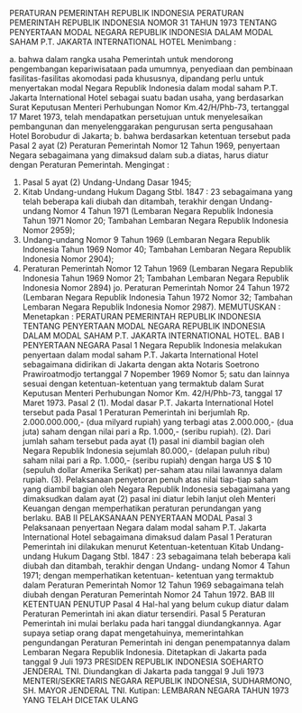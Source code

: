  PERATURAN PEMERINTAH REPUBLIK INDONESIA PERATURAN PEMERINTAH REPUBLIK INDONESIA NOMOR 31 TAHUN 1973 TENTANG PENYERTAAN MODAL NEGARA REPUBLIK INDONESIA DALAM MODAL SAHAM P.T. JAKARTA INTERNATIONAL HOTEL
Menimbang :

a. bahwa dalam rangka usaha Pemerintah untuk mendorong pengembangan kepariwisataan pada umumnya, penyediaan dan pembinaan fasilitas-fasilitas akomodasi pada khususnya, dipandang perlu untuk menyertakan modal Negara Republik Indonesia dalam modal saham P.T. Jakarta International Hotel sebagai suatu badan usaha, yang berdasarkan Surat Keputusan Menteri Perhubungan Nomor Km.42/H/Phb-73, tertanggal 17 Maret 1973, telah mendapatkan persetujuan untuk menyelesaikan pembangunan dan menyelenggarakan pengurusan serta pengusahaan Hotel Borobudur di Jakarta;
b. bahwa berdasarkan ketentuan tersebut pada Pasal 2 ayat (2) Peraturan Pemerintah Nomor 12 Tahun 1969, penyertaan Negara sebagaimana yang dimaksud dalam sub.a diatas, harus diatur dengan Peraturan Pemerintah.
Mengingat :

1. Pasal 5 ayat (2) Undang-Undang Dasar 1945;
2. Kitab Undang-undang Hukum Dagang Stbl. 1847 : 23 sebagaimana yang telah beberapa kali diubah dan ditambah, terakhir dengan Undang-undang Nomor 4 Tahun 1971 (Lembaran Negara Republik Indonesia Tahun 1971 Nomor 20; Tambahan Lembaran Negara Republik Indonesia Nomor 2959);
3. Undang-undang Nomor 9 Tahun 1969 (Lembaran Negara Republik Indonesia Tahun 1969 Nomor 40; Tambahan Lembaran Negara Republik Indonesia Nomor 2904);
4. Peraturan Pemerintah Nomor 12 Tahun 1969 (Lembaran Negara Republik Indonesia Tahun 1969 Nomor 21; Tambahan Lembaran Negara Republik Indonesia Nomor 2894) jo. Peraturan Pemerintah Nomor 24 Tahun 1972 (Lembaran Negara Republik Indonesia Tahun 1972 Nomor 32; Tambahan Lembaran Negara Republik Indonesia Nomor 2987).
MEMUTUSKAN :
 Menetapkan : PERATURAN PEMERINTAH REPUBLIK INDONESIA TENTANG PENYERTAAN MODAL NEGARA REPUBLIK INDONESIA DALAM MODAL SAHAM P.T. JAKARTA INTERNATIONAL HOTEL.
BAB I PENYERTAAN NEGARA
Pasal 1
Negara Republik Indonesia melakukan penyertaan dalam modal saham P.T. Jakarta International Hotel sebagaimana didirikan di Jakarta dengan akta Notaris Soetrono Prawiroatmodjo tertanggal 7 Nopember 1969 Nomor 5; satu dan lainnya sesuai dengan ketentuan-ketentuan yang termaktub dalam Surat Keputusan Menteri Perhubungan Nomor Km. 42/H/Phb-73, tanggal 17 Maret 1973.
Pasal 2
(1). Modal dasar P.T. Jakarta International Hotel tersebut pada Pasal 1 Peraturan Pemerintah ini berjumlah Rp.
2.000.000.000,- (dua milyard rupiah) yang terbagi atas 2.000.000,- (dua juta) saham dengan nilai pari a Rp. 1.000,- (seribu rupiah).
(2). Dari jumlah saham tersebut pada ayat (1) pasal ini diambil bagian oleh Negara Republik Indonesia sejumlah 80.000,- (delapan puluh ribu) saham nilai pari a Rp. 1.000,- (seribu rupiah) dengan harga US $ 10 (sepuluh dollar Amerika Serikat) per-saham atau nilai lawannya dalam rupiah.
(3). Pelaksanaan penyetoran penuh atas nilai tiap-tiap saham yang diambil bagian oleh Negara Republik Indonesia sebagaimana yang dimaksudkan dalam ayat (2) pasal ini diatur lebih lanjut oleh Menteri Keuangan dengan memperhatikan peraturan perundangan yang berlaku.
BAB II PELAKSANAAN PENYERTAAN MODAL
Pasal 3
Pelaksanaan penyertaan Negara dalam modal saham P.T. Jakarta International Hotel sebagaimana dimaksud dalam Pasal 1 Peraturan Pemerintah ini dilakukan menurut Ketentuan-ketentuan Kitab Undang-undang Hukum Dagang Stbl. 1847 : 23 sebagaimana telah beberapa kali diubah dan ditambah, terakhir dengan Undang- undang Nomor 4 Tahun 1971; dengan memperhatikan ketentuan- ketentuan yang termaktub dalam Peraturan Pemerintah Nomor 12 Tahun 1969 sebagaimana telah diubah dengan Peraturan Pemerintah Nomor 24 Tahun 1972.
BAB III KETENTUAN PENUTUP
Pasal 4
Hal-hal yang belum cukup diatur dalam Peraturan Pemerintah ini akan diatur tersendiri.
Pasal 5
Peraturan Pemerintah ini mulai berlaku pada hari tanggal diundangkannya. Agar supaya setiap orang dapat mengetahuinya, memerintahkan pengundangan Peraturan Pemerintah ini dengan penempatannya dalam Lembaran Negara Republik Indonesia. Ditetapkan di Jakarta pada tanggal 9 Juli 1973 PRESIDEN REPUBLIK INDONESIA SOEHARTO JENDERAL TNI. Diundangkan di Jakarta pada tanggal 9 Juli 1973 MENTERI/SEKRETARIS NEGARA REPUBLIK INDONESIA, SUDHARMONO, SH. MAYOR JENDERAL TNI. Kutipan: LEMBARAN NEGARA TAHUN 1973 YANG TELAH DICETAK ULANG